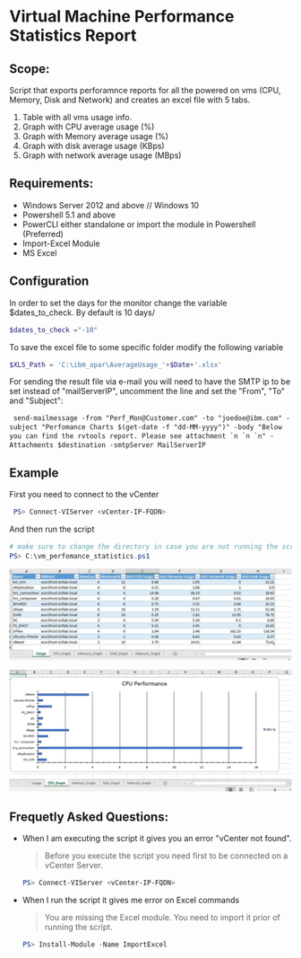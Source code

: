 # Virtual Machine Performance Statistics Report

## Scope:
Script that exports perforamnce reports for all the powered on vms (CPU, Memory, Disk and Network) and creates an excel file with 5 tabs.
1. Table with all vms usage info.
2. Graph with CPU average usage (%)
3. Graph with Memory average usage (%)
4. Graph with disk average usage (KBps)
5. Graph with network average usage (MBps) 

## Requirements:
* Windows Server 2012 and above // Windows 10
* Powershell 5.1 and above
* PowerCLI either standalone or import the module in Powershell (Preferred)
* Import-Excel Module 
* MS Excel 

## Configuration
In order to set the days for the monitor change the variable $dates_to_check. By default is 10 days/
```powershell
$dates_to_check ="-10"
```

To save the excel file to some specific folder modify the following variable
```powershell
$XLS_Path = 'C:\ibm_apar\AverageUsage_'+$Date+'.xlsx'
```
For sending the result file via e-mail you will need to have the SMTP ip to be set instead of "mailServerIP", uncomment the line and set the "From", "To" and "Subject":
```
 send-mailmessage -from "Perf_Mon@Customer.com" -to "joedoe@ibm.com" -subject "Perfomance Charts $(get-date -f "dd-MM-yyyy")" -body "Below you can find the rvtools report. Please see attachment `n `n `n" -Attachments $destination -smtpServer MailServerIP
 ```


## Example
First you need to connect to the vCenter
```powershell
 PS> Connect-VIServer <vCenter-IP-FQDN>
 ```
 And then run the script
 ```powershell
 # make sure to change the directory in case you are not running the script from C:\
 PS> C:\vm_perfomance_statistics.ps1 
 ```

![Alt text](/screenshot/tab1.jpg?raw=true "Main Usage")
 
![Alt text](/screenshot/tab2.jpg?raw=true "CPU Usage")

## Frequetly Asked Questions:
* When I am executing the script it gives you an error "vCenter not found".
   > Before you execute the script you need first to be connected on a vCenter Server.
   ```powershell
   PS> Connect-VIServer <vCenter-IP-FQDN>
   ```
   
* When I run the script it gives me error on Excel commands
  > You are missing the Excel module. You need to import it prior of running the script.
  ```powershell 
  PS> Install-Module -Name ImportExcel
  ```

